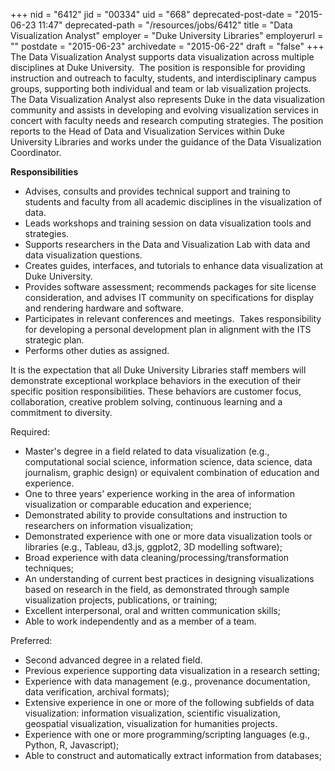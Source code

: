 +++
nid = "6412"
jid = "00334"
uid = "668"
deprecated-post-date = "2015-06-23 11:47"
deprecated-path = "/resources/jobs/6412"
title = "Data Visualization Analyst"
employer = "Duke University Libraries"
employerurl = ""
postdate = "2015-06-23"
archivedate = "2015-06-22"
draft = "false"
+++
The Data Visualization Analyst supports data visualization across
multiple disciplines at Duke University.  The position is responsible
for providing instruction and outreach to faculty, students, and
interdisciplinary campus groups, supporting both individual and team or
lab visualization projects. The Data Visualization Analyst also
represents Duke in the data visualization community and assists in
developing and evolving visualization services in concert with faculty
needs and research computing strategies. The position reports to the
Head of Data and Visualization Services within Duke University Libraries
and works under the guidance of the Data Visualization Coordinator.

**Responsibilities**

-   Advises, consults and provides technical support and training to
    students and faculty from all academic disciplines in the
    visualization of data.
-   Leads workshops and training session on data visualization tools and
    strategies.
-   Supports researchers in the Data and Visualization Lab with data and
    data visualization questions.
-   Creates guides, interfaces, and tutorials to enhance data
    visualization at Duke University.
-   Provides software assessment; recommends packages for site license
    consideration, and advises IT community on specifications for
    display and rendering hardware and software.
-   Participates in relevant conferences and meetings.  Takes
    responsibility for developing a personal development plan in
    alignment with the ITS strategic plan.
-   Performs other duties as assigned.
  
It is the expectation that all Duke University Libraries staff members
will demonstrate exceptional workplace behaviors in the execution of
their specific position responsibilities. These behaviors are customer
focus, collaboration, creative problem solving, continuous learning and
a commitment to diversity.

Required:

-   Master's degree in a field related to data visualization (e.g.,
    computational social science, information science, data science,
    data journalism, graphic design) or equivalent combination of
    education and experience.
-   One to three years' experience working in the area of information
    visualization or comparable education and experience;
-   Demonstrated ability to provide consultations and instruction to
    researchers on information visualization;
-   Demonstrated experience with one or more data visualization tools or
    libraries (e.g., Tableau, d3.js, ggplot2, 3D modelling software);
-   Broad experience with data cleaning/processing/transformation
    techniques;
-   An understanding of current best practices in designing
    visualizations based on research in the field, as demonstrated
    through sample visualization projects, publications, or training;
-   Excellent interpersonal, oral and written communication skills;
-   Able to work independently and as a member of a team.

Preferred:

-   Second advanced degree in a related field.
-   Previous experience supporting data visualization in a research
    setting;
-   Experience with data management (e.g., provenance documentation,
    data verification, archival formats);
-   Extensive experience in one or more of the following subfields of
    data visualization: information visualization, scientific
    visualization, geospatial visualization, visualization for
    humanities projects.
-   Experience with one or more programming/scripting languages (e.g.,
    Python, R, Javascript);
-   Able to construct and automatically extract information from
    databases;
